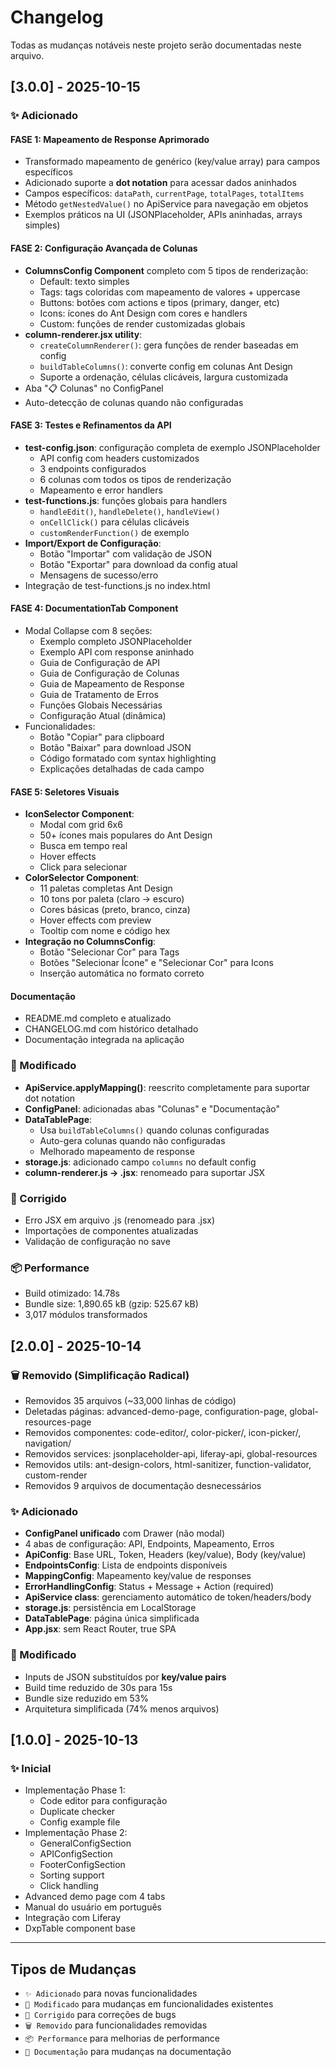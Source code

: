 # Changelog

Todas as mudanças notáveis neste projeto serão documentadas neste arquivo.

## [3.0.0] - 2025-10-15

### ✨ Adicionado

#### FASE 1: Mapeamento de Response Aprimorado
- Transformado mapeamento de genérico (key/value array) para campos específicos
- Adicionado suporte a **dot notation** para acessar dados aninhados
- Campos específicos: `dataPath`, `currentPage`, `totalPages`, `totalItems`
- Método `getNestedValue()` no ApiService para navegação em objetos
- Exemplos práticos na UI (JSONPlaceholder, APIs aninhadas, arrays simples)

#### FASE 2: Configuração Avançada de Colunas
- **ColumnsConfig Component** completo com 5 tipos de renderização:
  - Default: texto simples
  - Tags: tags coloridas com mapeamento de valores + uppercase
  - Buttons: botões com actions e tipos (primary, danger, etc)
  - Icons: ícones do Ant Design com cores e handlers
  - Custom: funções de render customizadas globais
- **column-renderer.jsx utility**:
  - `createColumnRenderer()`: gera funções de render baseadas em config
  - `buildTableColumns()`: converte config em colunas Ant Design
  - Suporte a ordenação, células clicáveis, largura customizada
- Aba "📋 Colunas" no ConfigPanel
- Auto-detecção de colunas quando não configuradas

#### FASE 3: Testes e Refinamentos da API
- **test-config.json**: configuração completa de exemplo JSONPlaceholder
  - API config com headers customizados
  - 3 endpoints configurados
  - 6 colunas com todos os tipos de renderização
  - Mapeamento e error handlers
- **test-functions.js**: funções globais para handlers
  - `handleEdit()`, `handleDelete()`, `handleView()`
  - `onCellClick()` para células clicáveis
  - `customRenderFunction()` de exemplo
- **Import/Export de Configuração**:
  - Botão "Importar" com validação de JSON
  - Botão "Exportar" para download da config atual
  - Mensagens de sucesso/erro
- Integração de test-functions.js no index.html

#### FASE 4: DocumentationTab Component
- Modal Collapse com 8 seções:
  - Exemplo completo JSONPlaceholder
  - Exemplo API com response aninhado
  - Guia de Configuração de API
  - Guia de Configuração de Colunas
  - Guia de Mapeamento de Response
  - Guia de Tratamento de Erros
  - Funções Globais Necessárias
  - Configuração Atual (dinâmica)
- Funcionalidades:
  - Botão "Copiar" para clipboard
  - Botão "Baixar" para download JSON
  - Código formatado com syntax highlighting
  - Explicações detalhadas de cada campo

#### FASE 5: Seletores Visuais
- **IconSelector Component**:
  - Modal com grid 6x6
  - 50+ ícones mais populares do Ant Design
  - Busca em tempo real
  - Hover effects
  - Click para selecionar
- **ColorSelector Component**:
  - 11 paletas completas Ant Design
  - 10 tons por paleta (claro → escuro)
  - Cores básicas (preto, branco, cinza)
  - Hover effects com preview
  - Tooltip com nome e código hex
- **Integração no ColumnsConfig**:
  - Botão "Selecionar Cor" para Tags
  - Botões "Selecionar Ícone" e "Selecionar Cor" para Icons
  - Inserção automática no formato correto

#### Documentação
- README.md completo e atualizado
- CHANGELOG.md com histórico detalhado
- Documentação integrada na aplicação

### 🔧 Modificado

- **ApiService.applyMapping()**: reescrito completamente para suportar dot notation
- **ConfigPanel**: adicionadas abas "Colunas" e "Documentação"
- **DataTablePage**:
  - Usa `buildTableColumns()` quando colunas configuradas
  - Auto-gera colunas quando não configuradas
  - Melhorado mapeamento de response
- **storage.js**: adicionado campo `columns` no default config
- **column-renderer.js → .jsx**: renomeado para suportar JSX

### 🐛 Corrigido

- Erro JSX em arquivo .js (renomeado para .jsx)
- Importações de componentes atualizadas
- Validação de configuração no save

### 📦 Performance

- Build otimizado: 14.78s
- Bundle size: 1,890.65 kB (gzip: 525.67 kB)
- 3,017 módulos transformados

## [2.0.0] - 2025-10-14

### 🗑️ Removido (Simplificação Radical)

- Removidos 35 arquivos (~33,000 linhas de código)
- Deletadas páginas: advanced-demo-page, configuration-page, global-resources-page
- Removidos componentes: code-editor/, color-picker/, icon-picker/, navigation/
- Removidos services: jsonplaceholder-api, liferay-api, global-resources
- Removidos utils: ant-design-colors, html-sanitizer, function-validator, custom-render
- Removidos 9 arquivos de documentação desnecessários

### ✨ Adicionado

- **ConfigPanel unificado** com Drawer (não modal)
- 4 abas de configuração: API, Endpoints, Mapeamento, Erros
- **ApiConfig**: Base URL, Token, Headers (key/value), Body (key/value)
- **EndpointsConfig**: Lista de endpoints disponíveis
- **MappingConfig**: Mapeamento key/value de responses
- **ErrorHandlingConfig**: Status + Message + Action (required)
- **ApiService class**: gerenciamento automático de token/headers/body
- **storage.js**: persistência em LocalStorage
- **DataTablePage**: página única simplificada
- **App.jsx**: sem React Router, true SPA

### 🔧 Modificado

- Inputs de JSON substituídos por **key/value pairs**
- Build time reduzido de 30s para 15s
- Bundle size reduzido em 53%
- Arquitetura simplificada (74% menos arquivos)

## [1.0.0] - 2025-10-13

### ✨ Inicial

- Implementação Phase 1:
  - Code editor para configuração
  - Duplicate checker
  - Config example file
- Implementação Phase 2:
  - GeneralConfigSection
  - APIConfigSection
  - FooterConfigSection
  - Sorting support
  - Click handling
- Advanced demo page com 4 tabs
- Manual do usuário em português
- Integração com Liferay
- DxpTable component base

---

## Tipos de Mudanças

- `✨ Adicionado` para novas funcionalidades
- `🔧 Modificado` para mudanças em funcionalidades existentes
- `🐛 Corrigido` para correções de bugs
- `🗑️ Removido` para funcionalidades removidas
- `📦 Performance` para melhorias de performance
- `📖 Documentação` para mudanças na documentação

